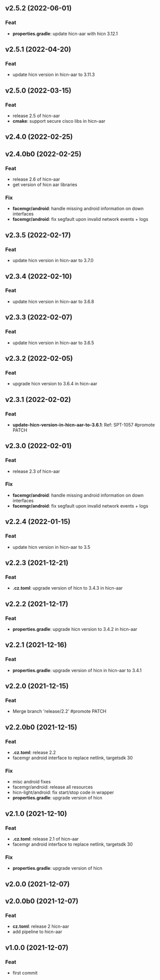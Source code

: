## v2.5.2 (2022-06-01)

### Feat

- **properties.gradle**: update hicn-aar with hicn 3.12.1

## v2.5.1 (2022-04-20)

### Feat

- update hicn version in hicn-aar to 3.11.3

## v2.5.0 (2022-03-15)

### Feat

- release 2.5 of hicn-aar
- **cmake**: support secure cisco libs in hicn-aar

## v2.4.0 (2022-02-25)

## v2.4.0b0 (2022-02-25)

### Feat

- release 2.6 of hicn-aar
- get version of hicn aar libraries

### Fix

- **facemgr/android**: handle missing android information on down interfaces
- **facemgr/android**: fix segfault upon invalid network events + logs

## v2.3.5 (2022-02-17)

### Feat

- update hicn version in hicn-aar to 3.7.0

## v2.3.4 (2022-02-10)

### Feat

- update hicn version in hicn-aar to 3.6.8

## v2.3.3 (2022-02-07)

### Feat

- update hicn version in hicn-aar to 3.6.5

## v2.3.2 (2022-02-05)

### Feat

- upgrade hicn version to 3.6.4 in hicn-aar

## v2.3.1 (2022-02-02)

### Feat

- **update-hicn-version-in-hicn-aar-to-3.6.1**: Ref: SPT-1057 #promote PATCH

## v2.3.0 (2022-02-01)

### Feat

- release 2.3 of hicn-aar

### Fix

- **facemgr/android**: handle missing android information on down interfaces
- **facemgr/android**: fix segfault upon invalid network events + logs

## v2.2.4 (2022-01-15)

### Feat

- update hicn version in hicn-aar to 3.5

## v2.2.3 (2021-12-21)

### Feat

- **.cz.toml**: upgrade version of hicn to 3.4.3 in hicn-aar

## v2.2.2 (2021-12-17)

### Feat

- **properties.gradle**: upgrade hicn version to 3.4.2 in hicn-aar

## v2.2.1 (2021-12-16)

### Feat

- **properties.gradle**: upgrade version of hicn in hicn-aar to 3.4.1

## v2.2.0 (2021-12-15)

### Feat

- Merge branch 'release/2.2' #promote PATCH

## v2.2.0b0 (2021-12-15)

### Feat

- **.cz.toml**: release 2.2
- facemgr android interface to replace netlink, targetsdk 30

### Fix

- misc android fixes
- facemgr/android: release all resources
- hicn-light/android: fix start/stop code in wrapper
- **properties.gradle**: upgrade version of hicn

## v2.1.0 (2021-12-10)

### Feat

- **.cz.toml**: release 2.1 of hicn-aar
- facemgr android interface to replace netlink, targetsdk 30

### Fix

- **properties.gradle**: upgrade version of hicn

## v2.0.0 (2021-12-07)

## v2.0.0b0 (2021-12-07)

### Feat

- **cz.toml**: release 2 hicn-aar
- add pipeline to hicn-aar

## v1.0.0 (2021-12-07)

### Feat

- first commit
